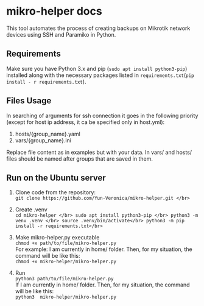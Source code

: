 # mikro-helper docs

This tool automates the process of creating backups on Mikrotik network devices using SSH and Paramiko in Python.

## Requirements

Make sure you have Python 3.x and pip (``sudo apt install python3-pip``) installed
along with the necessary packages listed in `requirements.txt`(`pip install - r requirements.txt`).

## Files Usage

In searching of arguments for ssh connection it goes in the following priority (except for host ip address, it ca be
specified only in host.yml):

1. hosts/{group_name}.yaml
2. vars/{group_name}.ini

Replace file content as in examples but with your data.
In vars/ and hosts/ files should be named after groups that are
saved in them. 

## Run on the Ubuntu server

1. Clone code from the repository:</br>
   ``
   git clone https://github.com/Yun-Veronica/mikro-helper.git </br>
   ``
2. Create .venv </br>
   ``
   cd mikro-helper </br>
   sudo apt install python3-pip </br>
   python3 -m venv .venv </br>
   source .venv/bin/activate</br>
   python3 -m pip install -r requirements.txt</br>
   ``

3. Make mikro-helper.py executable </br>
   ``
   chmod +x path/to/file/mikro-helper.py
   ``
   </br> For example: I am currently in home/ folder. Then, for my situation, the command will be like this: </br>
   ``
   chmod +x mikro-helper/mikro-helper.py
   ``
4. Run </br>
   ``
   python3 path/to/file/mikro-helper.py
   ``
   </br >If I am currently in home/ folder. Then, for my situation, the command will be like this: </br>
   ``
   python3  mikro-helper/mikro-helper.py
   ``
